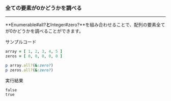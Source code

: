 ### 全ての要素が0かどうかを調べる

---

**Enumerable#all?**と**Integer#zero?**を組み合わせることで、配列の要素全てが0かどうかを調べることができます。

サンプルコード
```ruby
array = [ 1, 2, 3, 4, 5 ]
zeros = [ 0, 0, 0, 0, 0 ]

p array.all?(&:zero?)
p zeros.all?(&:zero?)
```

実行結果
```
false
true
```
